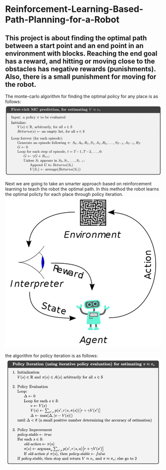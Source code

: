 # Reinforcement-Learning-Based-Path-Planning-for-a-Robot
This project is about finding the optimal path between a start point and an end point in an environment with blocks. Reaching the end goal has a reward, and hitting or moving close to the obstacles has negative rewards (punishments). Also, there is a small punishment for moving for the robot. 
------
The monte-carlo algorithm for finding the optimal policy for any place is as follows:
![This is an image](/Images/monte-carlo.png)

Next we are going to take an smarter approach based on reinforcement learning to teach the robot the optimal path. In this method the robot learns the optimal policty for each place through policy iteration.
![This is an image](/Images/RL.png)

the algorithm for policy iteration is as follows:
![This is an image](/Images/policy_iter.png)
